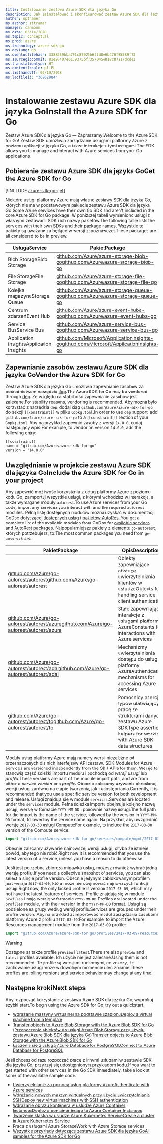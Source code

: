 ```yaml
---
title: Instalowanie zestawu Azure SDK dla języka Go
description: Jak zainstalować i skonfigurować zestaw Azure SDK dla języka Go oraz zapewnić w nim zasoby.
author: sptramer
ms.author: sttramer
manager: carmonm
ms.date: 03/14/2018
ms.topic: conceptual
ms.prod: azure
ms.technology: azure-sdk-go
ms.devlang: go
ms.openlocfilehash: 3388359bba791c87025b6ffd0e6b476f95589f73
ms.sourcegitcommit: 81e97407e6139375bf7357045e818c87a17dcde1
ms.translationtype: HT
ms.contentlocale: pl-PL
ms.lasthandoff: 06/19/2018
ms.locfileid: "36262984"
---
```

# <a name="install-the-azure-sdk-for-go"></a><span data-ttu-id="33a90-103">Instalowanie zestawu Azure SDK dla języka Go</span><span class="sxs-lookup"><span data-stu-id="33a90-103">Install the Azure SDK for Go</span></span>

<span data-ttu-id="33a90-104">Zestaw Azure SDK dla języka Go — Zapraszamy!</span><span class="sxs-lookup"><span data-stu-id="33a90-104">Welcome to the Azure SDK for Go!</span></span> <span data-ttu-id="33a90-105">Zestaw SDK umożliwia zarządzanie usługami platformy Azure z poziomu aplikacji w języku Go, a także interakcje z tymi usługami.</span><span class="sxs-lookup"><span data-stu-id="33a90-105">The SDK allows you to manage and interact with Azure services from your Go applications.</span></span>

## <a name="get-the-azure-sdk-for-go"></a><span data-ttu-id="33a90-106">Pobieranie zestawu Azure SDK dla języka Go</span><span class="sxs-lookup"><span data-stu-id="33a90-106">Get the Azure SDK for Go</span></span>

[!INCLUDE [azure-sdk-go-get](includes/azure-sdk-go-get.md)]

<span data-ttu-id="33a90-107">Niektóre usługi platformy Azure mają własne zestawy SDK dla języka Go, których nie ma w podstawowym pakiecie zestawu Azure SDK dla języka Go.</span><span class="sxs-lookup"><span data-stu-id="33a90-107">Some Azure services have their own Go SDK and aren't included in the core Azure SDK for Go package.</span></span> <span data-ttu-id="33a90-108">W poniższej tabeli wymieniono usługi z własnymi zestawami SDK i ich nazwy pakietów.</span><span class="sxs-lookup"><span data-stu-id="33a90-108">The following table lists the services with their own SDKs and their package names.</span></span> <span data-ttu-id="33a90-109">Wszystkie te pakiety są uważane za będące w wersji zapoznawczej.</span><span class="sxs-lookup"><span data-stu-id="33a90-109">These packages are all considered to be in preview.</span></span>

| <span data-ttu-id="33a90-110">Usługa</span><span class="sxs-lookup"><span data-stu-id="33a90-110">Service</span></span> | <span data-ttu-id="33a90-111">Pakiet</span><span class="sxs-lookup"><span data-stu-id="33a90-111">Package</span></span> |
|---------|---------|
| <span data-ttu-id="33a90-112">Blob Storage</span><span class="sxs-lookup"><span data-stu-id="33a90-112">Blob Storage</span></span> | [<span data-ttu-id="33a90-113">github.com/Azure/azure-storage-blob-go</span><span class="sxs-lookup"><span data-stu-id="33a90-113">github.com/Azure/azure-storage-blob-go</span></span>](https://github.com/Azure/azure-storage-blob-go) |
| <span data-ttu-id="33a90-114">File Storage</span><span class="sxs-lookup"><span data-stu-id="33a90-114">File Storage</span></span> | [<span data-ttu-id="33a90-115">github.com/Azure/azure-storage-file-go</span><span class="sxs-lookup"><span data-stu-id="33a90-115">github.com/Azure/azure-storage-file-go</span></span>](https://github.com/Azure/azure-storage-file-go) |
| <span data-ttu-id="33a90-116">Kolejka magazynu</span><span class="sxs-lookup"><span data-stu-id="33a90-116">Storage Queue</span></span> | [<span data-ttu-id="33a90-117">github.com/Azure/azure-storage-queue-go</span><span class="sxs-lookup"><span data-stu-id="33a90-117">github.com/Azure/azure-storage-queue-go</span></span>](https://github.com/Azure/azure-storage-queue-go) |
| <span data-ttu-id="33a90-118">Centrum zdarzeń</span><span class="sxs-lookup"><span data-stu-id="33a90-118">Event Hub</span></span> | [<span data-ttu-id="33a90-119">github.com/Azure/azure-event-hubs-go</span><span class="sxs-lookup"><span data-stu-id="33a90-119">github.com/Azure/azure-event-hubs-go</span></span>](https://github.com/Azure/azure-event-hubs-go) |
| <span data-ttu-id="33a90-120">Service Bus</span><span class="sxs-lookup"><span data-stu-id="33a90-120">Service Bus</span></span> | [<span data-ttu-id="33a90-121">github.com/Azure/azure-service-bus-go</span><span class="sxs-lookup"><span data-stu-id="33a90-121">github.com/Azure/azure-service-bus-go</span></span>](https://github.com/Azure/azure-service-bus-go) |
| <span data-ttu-id="33a90-122">Application Insights</span><span class="sxs-lookup"><span data-stu-id="33a90-122">Application Insights</span></span> | [<span data-ttu-id="33a90-123">github.com/Microsoft/ApplicationInsights-go</span><span class="sxs-lookup"><span data-stu-id="33a90-123">github.com/Microsoft/ApplicationInsights-go</span></span>](https://github.com/Microsoft/ApplicationInsights-go) |

## <a name="vendor-the-azure-sdk-for-go"></a><span data-ttu-id="33a90-124">Zapewnianie zasobów zestawu Azure SDK dla języka Go</span><span class="sxs-lookup"><span data-stu-id="33a90-124">Vendor the Azure SDK for Go</span></span>

<span data-ttu-id="33a90-125">Zestaw Azure SDK dla języka Go umożliwia zapewnianie zasobów za pośrednictwem narzędzia [dep](https://github.com/golang/dep).</span><span class="sxs-lookup"><span data-stu-id="33a90-125">The Azure SDK for Go may be vendored through [dep](https://github.com/golang/dep).</span></span> <span data-ttu-id="33a90-126">Ze względu na stabilność zapewnianie zasobów jest zalecane.</span><span class="sxs-lookup"><span data-stu-id="33a90-126">For stability reasons, vendoring is recommended.</span></span> <span data-ttu-id="33a90-127">Aby można było korzystać z narzędzia `dep`, dodaj ciąg `github.com/Azure/azure-sdk-for-go` do sekcji `[[constraint]]` w pliku `Gopkg.toml`.</span><span class="sxs-lookup"><span data-stu-id="33a90-127">In order to use `dep` support, add `github.com/Azure/azure-sdk-for-go` to a `[[constraint]]` section of your `Gopkg.toml`.</span></span> <span data-ttu-id="33a90-128">Aby na przykład zapewnić zasoby z wersji `14.0.0`, dodaj następujący wpis:</span><span class="sxs-lookup"><span data-stu-id="33a90-128">For example, to vendor on version `14.0.0`, add the following entry:</span></span>

```
[[constraint]]
name = "github.com/Azure/azure-sdk-for-go"
version = "14.0.0"
```

## <a name="include-the-azure-sdk-for-go-in-your-project"></a><span data-ttu-id="33a90-129">Uwzględnianie w projekcie zestawu Azure SDK dla języka Go</span><span class="sxs-lookup"><span data-stu-id="33a90-129">Include the Azure SDK for Go in your project</span></span>

<span data-ttu-id="33a90-130">Aby zapewnić możliwość korzystania z usług platformy Azure z poziomu kodu Go, zaimportuj wszystkie usługi, z którymi wchodzisz w interakcje, a także wymagane moduły `autorest`.</span><span class="sxs-lookup"><span data-stu-id="33a90-130">To use Azure services from your Go code, import any services you interact with and the required `autorest` modules.</span></span>
<span data-ttu-id="33a90-131">Pełną listę dostępnych modułów można uzyskać w dokumentacji GoDoc dotyczącej [dostępnych usług](https://godoc.org/github.com/Azure/azure-sdk-for-go) i [pakietów AutoRest](https://godoc.org/github.com/Azure/go-autorest).</span><span class="sxs-lookup"><span data-stu-id="33a90-131">You get a complete list of the available modules from GoDoc for [available services](https://godoc.org/github.com/Azure/azure-sdk-for-go) and [AutoRest packages](https://godoc.org/github.com/Azure/go-autorest).</span></span> <span data-ttu-id="33a90-132">Najpopularniejsze pakiety z elementu `go-autorest`, których potrzebujesz, to:</span><span class="sxs-lookup"><span data-stu-id="33a90-132">The most common packages you need from `go-autorest` are:</span></span>

| <span data-ttu-id="33a90-133">Pakiet</span><span class="sxs-lookup"><span data-stu-id="33a90-133">Package</span></span> | <span data-ttu-id="33a90-134">Opis</span><span class="sxs-lookup"><span data-stu-id="33a90-134">Description</span></span> |
|---------|-------------|
| <span data-ttu-id="33a90-135">[github.com/Azure/go-autorest/autorest][autorest]</span><span class="sxs-lookup"><span data-stu-id="33a90-135">[github.com/Azure/go-autorest/autorest][autorest]</span></span> | <span data-ttu-id="33a90-136">Obiekty zapewniające obsługę uwierzytelniania klientów w usłudze</span><span class="sxs-lookup"><span data-stu-id="33a90-136">Objects for handling service client authentication</span></span> |
| <span data-ttu-id="33a90-137">[github.com/Azure/go-autorest/autorest/azure][autorest/azure]</span><span class="sxs-lookup"><span data-stu-id="33a90-137">[github.com/Azure/go-autorest/autorest/azure][autorest/azure]</span></span> | <span data-ttu-id="33a90-138">Stałe zapewniające interakcje z usługami platformy Azure</span><span class="sxs-lookup"><span data-stu-id="33a90-138">Constants for interactions with Azure services</span></span> |
| <span data-ttu-id="33a90-139">[github.com/Azure/go-autorest/autorest/adal][autorest/adal]</span><span class="sxs-lookup"><span data-stu-id="33a90-139">[github.com/Azure/go-autorest/autorest/adal][autorest/adal]</span></span> | <span data-ttu-id="33a90-140">Mechanizmy uwierzytelniania dostępu do usług platformy Azure</span><span class="sxs-lookup"><span data-stu-id="33a90-140">Authentication mechanisms for accessing Azure services</span></span> |
| <span data-ttu-id="33a90-141">[github.com/Azure/go-autorest/autorest/to][autorest/to]</span><span class="sxs-lookup"><span data-stu-id="33a90-141">[github.com/Azure/go-autorest/autorest/to][autorest/to]</span></span> | <span data-ttu-id="33a90-142">Pomocnicy asercji typów ułatwiający pracę ze strukturami danych zestawu Azure SDK</span><span class="sxs-lookup"><span data-stu-id="33a90-142">Type assertion helpers for working with Azure SDK data structures</span></span> |

[autorest]: https://godoc.org/github.com/Azure/go-autorest/autorest
[autorest/azure]: https://godoc.org/github.com/Azure/go-autorest/autorest/azure
[autorest/adal]: https://godoc.org/github.com/Azure/go-autorest/autorest/adal
[autorest/to]: https://godoc.org/github.com/Azure/go-autorest/autorest/to

<span data-ttu-id="33a90-143">Moduły usług platformy Azure mają numery wersji niezależne od przeznaczonych dla nich interfejsów API zestawu SDK.</span><span class="sxs-lookup"><span data-stu-id="33a90-143">Modules for Azure services are versioned independently from the SDK APIs for them.</span></span> <span data-ttu-id="33a90-144">Wersje te stanowią część ścieżki importu modułu i pochodzą od _wersji usługi_ lub _profilu_.</span><span class="sxs-lookup"><span data-stu-id="33a90-144">These versions are part of the module import path, and are from either a _service version_ or a _profile_.</span></span> <span data-ttu-id="33a90-145">Obecnie zalecamy używanie określonej wersji usługi zarówno na etapie tworzenia, jak i udostępniania.</span><span class="sxs-lookup"><span data-stu-id="33a90-145">Currently, it is recommended that you use a specific service version for both development and release.</span></span> <span data-ttu-id="33a90-146">Usługi znajdują się w module `services`.</span><span class="sxs-lookup"><span data-stu-id="33a90-146">Services are located under the `services` module.</span></span> <span data-ttu-id="33a90-147">Pełna ścieżka importu obejmuje kolejno nazwę usługi, wersję w formacie `YYYY-MM-DD` i ponownie nazwę usługi.</span><span class="sxs-lookup"><span data-stu-id="33a90-147">The full path for the import is the name of the service, followed by the version in `YYYY-MM-DD` format, followed by the service name again.</span></span> <span data-ttu-id="33a90-148">Na przykład, aby uwzględnić wersję `2017-03-30` usługi Compute:</span><span class="sxs-lookup"><span data-stu-id="33a90-148">For example, to include the `2017-03-30` version of the Compute service:</span></span>

```go
import "github.com/Azure/azure-sdk-for-go/services/compute/mgmt/2017-03-30/compute"
```

<span data-ttu-id="33a90-149">Obecnie zalecamy używanie najnowszej wersji usługi, chyba że istnieje powód, aby tego nie robić.</span><span class="sxs-lookup"><span data-stu-id="33a90-149">Right now it is recommended that you use the latest version of a service, unless you have a reason to do otherwise.</span></span>

<span data-ttu-id="33a90-150">Jeśli jest potrzebna zbiorcza migawka usług, możesz również wybrać jedną wersję profilu.</span><span class="sxs-lookup"><span data-stu-id="33a90-150">If you need a collective snapshot of services, you can also select a single profile version.</span></span> <span data-ttu-id="33a90-151">Obecnie jedynym zablokowanym profilem jest wersja `2017-03-09`, która może nie obejmować najnowszych funkcji usługi.</span><span class="sxs-lookup"><span data-stu-id="33a90-151">Right now, the only locked profile is version `2017-03-09`, which may not have the latest features of services.</span></span> <span data-ttu-id="33a90-152">Profile znajdują się w module `profiles` i mają wersję w formacie `YYYY-MM-DD`.</span><span class="sxs-lookup"><span data-stu-id="33a90-152">Profiles are located under the `profiles` module, with their version in the `YYYY-MM-DD` format.</span></span> <span data-ttu-id="33a90-153">Usługi są podzielone na grupy według wersji profilu.</span><span class="sxs-lookup"><span data-stu-id="33a90-153">Services are grouped under their profile version.</span></span> <span data-ttu-id="33a90-154">Aby na przykład zaimportować moduł zarządzania zasobami platformy Azure z profilu `2017-03-09`:</span><span class="sxs-lookup"><span data-stu-id="33a90-154">For example, to import the Azure Resources management module from the `2017-03-09` profile:</span></span>

```go
import "github.com/Azure/azure-sdk-for-go/profiles/2017-03-09/resources/mgmt/resources"
```

> [!WARNING]
> <span data-ttu-id="33a90-155">Dostępne są także profile `preview` i `latest`.</span><span class="sxs-lookup"><span data-stu-id="33a90-155">There are also `preview` and `latest` profiles available.</span></span> <span data-ttu-id="33a90-156">Ich użycie nie jest zalecane.</span><span class="sxs-lookup"><span data-stu-id="33a90-156">Using them is not recommended.</span></span> <span data-ttu-id="33a90-157">Te profile są wersjami ruchomymi, co znaczy, że zachowanie usługi może w dowolnym momencie ulec zmianie.</span><span class="sxs-lookup"><span data-stu-id="33a90-157">These profiles are rolling versions and service behavior may change at any time.</span></span>

## <a name="next-steps"></a><span data-ttu-id="33a90-158">Następne kroki</span><span class="sxs-lookup"><span data-stu-id="33a90-158">Next steps</span></span>

<span data-ttu-id="33a90-159">Aby rozpocząć korzystanie z zestawu Azure SDK dla języka Go, wypróbuj szybki start.</span><span class="sxs-lookup"><span data-stu-id="33a90-159">To begin using the Azure SDK for Go, try out a quickstart.</span></span>

* [<span data-ttu-id="33a90-160">Wdrażanie maszyny wirtualnej na podstawie szablonu</span><span class="sxs-lookup"><span data-stu-id="33a90-160">Deploy a virtual machine from a template</span></span>](azure-sdk-go-qs-vm.md)
* [<span data-ttu-id="33a90-161">Transfer objects to Azure Blob Storage with the Azure Blob SDK for Go (Przenoszenie obiektów do usługi Azure Blob Storage przy użyciu zestawu Azure Blob SDK dla języka Go)</span><span class="sxs-lookup"><span data-stu-id="33a90-161">Transfer objects to Azure Blob Storage with the Azure Blob SDK for Go</span></span>](/azure/storage/blobs/storage-quickstart-blobs-go?toc=%2fgo%2fazure%2ftoc.json)
* [<span data-ttu-id="33a90-162">Łączenie się z usługą Azure Database for PostgreSQL</span><span class="sxs-lookup"><span data-stu-id="33a90-162">Connect to Azure Database for PostgreSQL</span></span>](/azure/postgresql/connect-go?toc=%2fgo%2fazure%2ftoc.json)

<span data-ttu-id="33a90-163">Jeśli chcesz od razu rozpocząć pracę z innymi usługami w zestawie SDK dla języka Go, przyjrzyj się udostępnionym przykładom kodu.</span><span class="sxs-lookup"><span data-stu-id="33a90-163">If you want to get started with other services in the Go SDK immediately, take a look at some of the available sample code.</span></span>

* [<span data-ttu-id="33a90-164">Uwierzytelnianie za pomocą usług platformy Azure</span><span class="sxs-lookup"><span data-stu-id="33a90-164">Authenticate with Azure services</span></span>](https://github.com/Azure-Samples/azure-sdk-for-go-samples/tree/master/iam)
* [<span data-ttu-id="33a90-165">Wdrażanie nowych maszyn wirtualnych przy użyciu uwierzytelniania SSH</span><span class="sxs-lookup"><span data-stu-id="33a90-165">Deploy new virtual machines with SSH authentication</span></span>](https://github.com/Azure-Samples/azure-sdk-for-go-samples/tree/master/compute)
* [<span data-ttu-id="33a90-166">Wdrażanie obrazu kontenera w usłudze Azure Container Instances</span><span class="sxs-lookup"><span data-stu-id="33a90-166">Deploy a container image to Azure Container Instances</span></span>](https://github.com/Azure-Samples/azure-sdk-for-go-samples/tree/master/containerinstance)
* [<span data-ttu-id="33a90-167">Tworzenie klastra w usłudze Azure Kubernetes Service</span><span class="sxs-lookup"><span data-stu-id="33a90-167">Create a cluster in Azure Kubernetes Service</span></span>](https://github.com/Azure-Samples/azure-sdk-for-go-samples/tree/master/containerservice)
* [<span data-ttu-id="33a90-168">Praca z usługami Azure Storage</span><span class="sxs-lookup"><span data-stu-id="33a90-168">Work with Azure Storage services</span></span>](https://github.com/Azure-Samples/azure-sdk-for-go-samples/tree/master/storage)
* [<span data-ttu-id="33a90-169">Wszystkie przykłady dotyczące zestawu Azure SDK dla języka Go</span><span class="sxs-lookup"><span data-stu-id="33a90-169">All samples for the Azure SDK for Go</span></span>](https://github.com/azure-samples/azure-sdk-for-go-samples)
